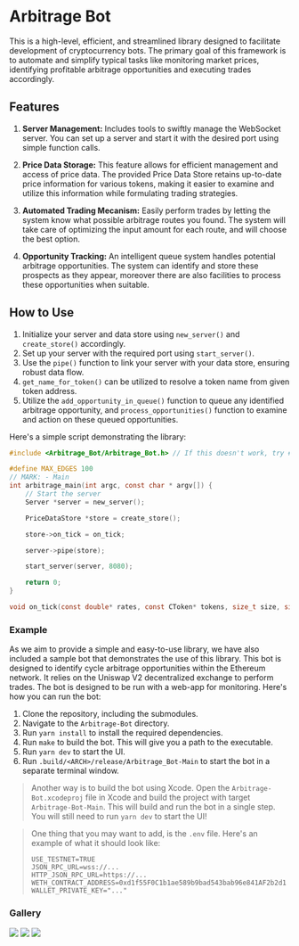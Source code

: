 # Arbitrage Bot

This is a high-level, efficient, and streamlined library designed to facilitate development of cryptocurrency bots. The primary goal of this framework is to automate and simplify typical tasks like monitoring market prices, identifying profitable arbitrage opportunities and executing trades accordingly.

## Features

1. **Server Management:** Includes tools to swiftly manage the WebSocket server. You can set up a server and start it with the desired port using simple function calls.

2. **Price Data Storage:** This feature allows for efficient management and access of price data. The provided Price Data Store retains up-to-date price information for various tokens, making it easier to examine and utilize this information while formulating trading strategies.

3. **Automated Trading Mecanism:** Easily perform trades by letting the system know what possible arbitrage routes you found. The system will take care of optimizing the input amount for each route, and will choose the best option.

4. **Opportunity Tracking:** An intelligent queue system handles potential arbitrage opportunities. The system can identify and store these prospects as they appear, moreover there are also facilities to process these opportunities when suitable.

## How to Use

1. Initialize your server and data store using `new_server()` and `create_store()` accordingly.
2. Set up your server with the required port using `start_server()`.
3. Use the `pipe()` function to link your server with your data store, ensuring robust data flow.
4. `get_name_for_token()` can be utilized to resolve a token name from given token address.
5. Utilize the `add_opportunity_in_queue()` function to queue any identified arbitrage opportunity, and `process_opportunities()` function to examine and action on these queued opportunities.

Here's a simple script demonstrating the library:
```c
#include <Arbitrage_Bot/Arbitrage_Bot.h> // If this doesn't work, try #include "arbitrager.h"

#define MAX_EDGES 100
// MARK: - Main
int arbitrage_main(int argc, const char * argv[]) {
    // Start the server
    Server *server = new_server();

    PriceDataStore *store = create_store();

    store->on_tick = on_tick;

    server->pipe(store);

    start_server(server, 8080);

    return 0;
}

void on_tick(const double* rates, const CToken* tokens, size_t size, size_t systemTime) { ... }
```

### Example
As we aim to provide a simple and easy-to-use library, we have also included a sample bot that demonstrates the use of this library. This bot is designed to identify cycle arbitrage opportunities within the Ethereum network. It relies on the Uniswap V2 decentralized exchange to perform trades. The bot is designed to be run with a web-app for monitoring. Here's how you can run the bot:

1. Clone the repository, including the submodules.
2. Navigate to the `Arbitrage-Bot` directory.
3. Run `yarn install` to install the required dependencies.
4. Run `make` to build the bot. This will give you a path to the executable.
5. Run `yarn dev` to start the UI.
6. Run `.build/<ARCH>/release/Arbitrage_Bot-Main` to start the bot in a separate terminal window.

> Another way is to build the bot using Xcode. Open the `Arbitrage-Bot.xcodeproj` file in Xcode and build the project with target `Arbitrage-Bot-Main`. This will build and run the bot in a single step. You will still need to run `yarn dev` to start the UI!

> One thing that you may want to add, is the `.env` file. Here's an example of what it should look like:
> ```
> USE_TESTNET=TRUE
> JSON_RPC_URL=wss://...
> HTTP_JSON_RPC_URL=https://...
> WETH_CONTRACT_ADDRESS=0xd1f55F0C1b1ae589b9bad543bab96e841AF2b2d1
> WALLET_PRIVATE_KEY="..."
> ```

### Gallery

<img src="https://github.com/clementroure/Arbitrage-Bot/assets/13381610/8f6387c4-d643-453b-9a3e-e1a07f4506ef">
<img src="https://github.com/clementroure/Arbitrage-Bot/assets/13381610/2fda3b9f-1e8c-4124-a4ee-c52bded2b7eb">
<img src="https://github.com/clementroure/Arbitrage-Bot/assets/13381610/b93375db-c546-4b61-9192-917a96bfa07a">

